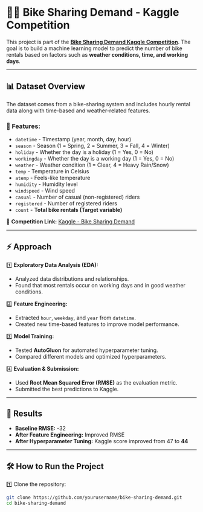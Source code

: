 # 🚴‍♂️ Bike Sharing Demand - Kaggle Competition  

This project is part of the **[Bike Sharing Demand Kaggle Competition](https://www.kaggle.com/competitions/bike-sharing-demand)**. The goal is to build a machine learning model to predict the number of bike rentals based on factors such as **weather conditions, time, and working days**.

---

## 📊 Dataset Overview  
The dataset comes from a bike-sharing system and includes hourly rental data along with time-based and weather-related features.  

### **🔹 Features:**  
- `datetime` - Timestamp (year, month, day, hour)  
- `season` - Season (1 = Spring, 2 = Summer, 3 = Fall, 4 = Winter)  
- `holiday` - Whether the day is a holiday (1 = Yes, 0 = No)  
- `workingday` - Whether the day is a working day (1 = Yes, 0 = No)  
- `weather` - Weather condition (1 = Clear, 4 = Heavy Rain/Snow)  
- `temp` - Temperature in Celsius  
- `atemp` - Feels-like temperature  
- `humidity` - Humidity level  
- `windspeed` - Wind speed  
- `casual` - Number of casual (non-registered) riders  
- `registered` - Number of registered riders  
- `count` - **Total bike rentals (Target variable)**  

📌 **Competition Link:** [Kaggle - Bike Sharing Demand](https://www.kaggle.com/competitions/bike-sharing-demand)  

---

## ⚡ Approach  
1️⃣ **Exploratory Data Analysis (EDA):**  
- Analyzed data distributions and relationships.  
- Found that most rentals occur on working days and in good weather conditions.  

2️⃣ **Feature Engineering:**  
- Extracted `hour`, `weekday`, and `year` from `datetime`.  
- Created new time-based features to improve model performance.  

3️⃣ **Model Training:**  
- Tested **AutoGluon** for automated hyperparameter tuning.  
- Compared different models and optimized hyperparameters.  

4️⃣ **Evaluation & Submission:**  
- Used **Root Mean Squared Error (RMSE)** as the evaluation metric.  
- Submitted the best predictions to Kaggle.  

---

## 🚀 Results  
- **Baseline RMSE:** -32  
- **After Feature Engineering:** Improved RMSE  
- **After Hyperparameter Tuning:** Kaggle score improved from 47 to **44**  

---

## 🛠️ How to Run the Project  
1️⃣ Clone the repository:  
```bash
git clone https://github.com/yourusername/bike-sharing-demand.git
cd bike-sharing-demand
